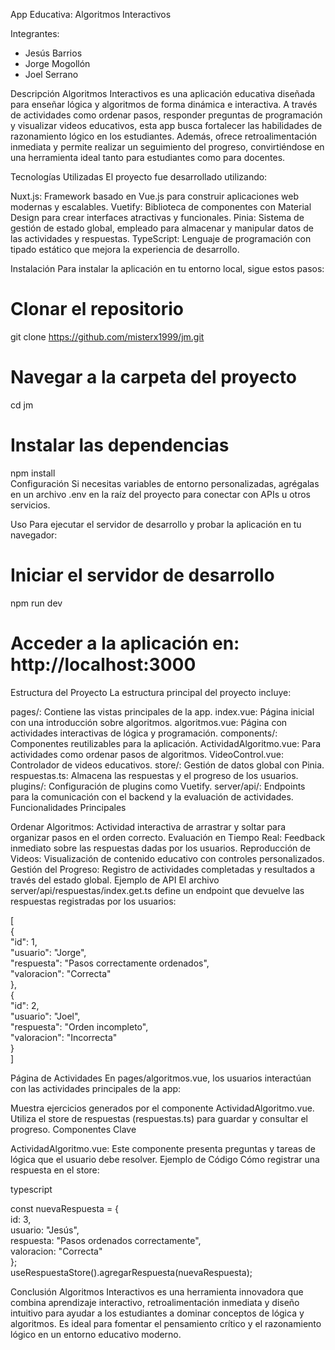 App Educativa: Algoritmos Interactivos

Integrantes:
- Jesús Barrios
- Jorge Mogollón
- Joel Serrano

Descripción
Algoritmos Interactivos es una aplicación educativa diseñada para enseñar lógica y algoritmos de forma dinámica e interactiva. A través de actividades como ordenar pasos, responder preguntas de programación y visualizar videos educativos, esta app busca fortalecer las habilidades de razonamiento lógico en los estudiantes. Además, ofrece retroalimentación inmediata y permite realizar un seguimiento del progreso, convirtiéndose en una herramienta ideal tanto para estudiantes como para docentes.

Tecnologías Utilizadas
El proyecto fue desarrollado utilizando:

Nuxt.js: Framework basado en Vue.js para construir aplicaciones web modernas y escalables.
Vuetify: Biblioteca de componentes con Material Design para crear interfaces atractivas y funcionales.
Pinia: Sistema de gestión de estado global, empleado para almacenar y manipular datos de las actividades y respuestas.
TypeScript: Lenguaje de programación con tipado estático que mejora la experiencia de desarrollo.

Instalación
Para instalar la aplicación en tu entorno local, sigue estos pasos:

# Clonar el repositorio  
git clone https://github.com/misterx1999/jm.git  

# Navegar a la carpeta del proyecto  
cd jm  

# Instalar las dependencias  
npm install  
Configuración
Si necesitas variables de entorno personalizadas, agrégalas en un archivo .env en la raíz del proyecto para conectar con APIs u otros servicios.

Uso
Para ejecutar el servidor de desarrollo y probar la aplicación en tu navegador:


# Iniciar el servidor de desarrollo  
npm run dev  

# Acceder a la aplicación en: http://localhost:3000  
Estructura del Proyecto
La estructura principal del proyecto incluye:

pages/: Contiene las vistas principales de la app.
index.vue: Página inicial con una introducción sobre algoritmos.
algoritmos.vue: Página con actividades interactivas de lógica y programación.
components/: Componentes reutilizables para la aplicación.
ActividadAlgoritmo.vue: Para actividades como ordenar pasos de algoritmos.
VideoControl.vue: Controlador de videos educativos.
store/: Gestión de datos global con Pinia.
respuestas.ts: Almacena las respuestas y el progreso de los usuarios.
plugins/: Configuración de plugins como Vuetify.
server/api/: Endpoints para la comunicación con el backend y la evaluación de actividades.
Funcionalidades Principales

Ordenar Algoritmos: Actividad interactiva de arrastrar y soltar para organizar pasos en el orden correcto.
Evaluación en Tiempo Real: Feedback inmediato sobre las respuestas dadas por los usuarios.
Reproducción de Videos: Visualización de contenido educativo con controles personalizados.
Gestión del Progreso: Registro de actividades completadas y resultados a través del estado global.
Ejemplo de API
El archivo server/api/respuestas/index.get.ts define un endpoint que devuelve las respuestas registradas por los usuarios:


[  
  {  
    "id": 1,  
    "usuario": "Jorge",  
    "respuesta": "Pasos correctamente ordenados",  
    "valoracion": "Correcta"  
  },  
  {  
    "id": 2,  
    "usuario": "Joel",  
    "respuesta": "Orden incompleto",  
    "valoracion": "Incorrecta"  
  }  
]  

Página de Actividades
En pages/algoritmos.vue, los usuarios interactúan con las actividades principales de la app:

Muestra ejercicios generados por el componente ActividadAlgoritmo.vue.
Utiliza el store de respuestas (respuestas.ts) para guardar y consultar el progreso.
Componentes Clave

ActividadAlgoritmo.vue:
Este componente presenta preguntas y tareas de lógica que el usuario debe resolver.
Ejemplo de Código
Cómo registrar una respuesta en el store:

typescript

const nuevaRespuesta = {  
  id: 3,  
  usuario: "Jesús",  
  respuesta: "Pasos ordenados correctamente",  
  valoracion: "Correcta"  
};  
useRespuestaStore().agregarRespuesta(nuevaRespuesta);  


Conclusión
Algoritmos Interactivos es una herramienta innovadora que combina aprendizaje interactivo, retroalimentación inmediata y diseño intuitivo para ayudar a los estudiantes a dominar conceptos de lógica y algoritmos. Es ideal para fomentar el pensamiento crítico y el razonamiento lógico en un entorno educativo moderno.
